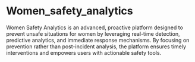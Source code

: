# Women_safety_analytics
Women Safety Analytics is an advanced, proactive platform designed to prevent unsafe situations for women by leveraging real-time detection, predictive analytics, and immediate response mechanisms. By focusing on prevention rather than post-incident analysis, the platform ensures timely interventions and empowers users with actionable safety tools.
